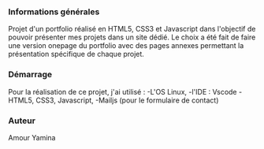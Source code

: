 ### Informations générales
 Projet d'un portfolio réalisé en HTML5, CSS3 et Javascript dans l'objectif de pouvoir présenter mes projets dans un site dédié.
 Le choix a été fait de faire une version onepage du portfolio avec des pages annexes permettant la présentation spécifique de chaque projet.

### Démarrage
Pour la réalisation de ce projet, j'ai utilisé :
-L'OS Linux,
-l'IDE : Vscode
-HTML5, CSS3, Javascript,
-Mailjs (pour le formulaire de contact)

### Auteur
Amour Yamina
